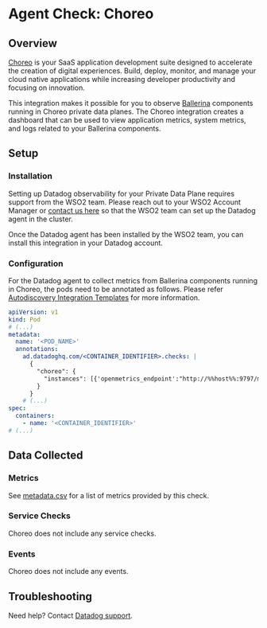 # Agent Check: Choreo

## Overview

[Choreo][1]  is your SaaS application development suite designed to accelerate the creation of digital experiences. Build, deploy, monitor, and manage your cloud native applications while increasing developer productivity and focusing on innovation.

This integration makes it possible for you to observe [Ballerina][2] components running in Choreo private data planes. The Choreo integration creates a dashboard that can be used to view application metrics, system metrics, and logs related to your Ballerina components. 

## Setup

### Installation

Setting up Datadog observability for your Private Data Plane requires support from the WSO2 team. Please reach out to your WSO2 Account Manager or [contact us here][3] so that the WSO2 team can set up the Datadog agent in the cluster.

Once the Datadog agent has been installed by the WSO2 team, you can install this integration in your Datadog account.


### Configuration

For the Datadog agent to collect metrics from Ballerina components running in Choreo, the pods need to be annotated as follows. Please refer [Autodiscovery Integration Templates][4] for more information.

```yaml
apiVersion: v1
kind: Pod
# (...)
metadata:
  name: '<POD_NAME>'
  annotations:
    ad.datadoghq.com/<CONTAINER_IDENTIFIER>.checks: |
      {
        "choreo": {
          "instances": [{'openmetrics_endpoint':"http://%%host%%:9797/metrics"}]
        }
      }      
    # (...)
spec:
  containers:
    - name: '<CONTAINER_IDENTIFIER>'
# (...)
```

## Data Collected

### Metrics

See [metadata.csv][5] for a list of metrics provided by this check.

### Service Checks

Choreo does not include any service checks.

### Events

Choreo does not include any events.

## Troubleshooting

Need help? Contact [Datadog support][6].

[1]: https://wso2.com/choreo
[2]: https://ballerina.io
[3]: https://wso2.com/contact
[4]: https://docs.datadoghq.com/containers/kubernetes/integrations/?tab=kubernetesadv2 
[5]: https://github.com/DataDog/integrations-extras/blob/master/choreo/metadata.csv
[6]: https://docs.datadoghq.com/help
